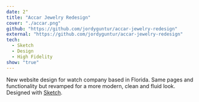 ```yaml
---
date: 2"
title: "Accar Jewelry Redesign"
cover: "./accar.png"
github: "https://github.com/jordyguntur/accar-jewelry-redesign"
external: "https://github.com/jordyguntur/accar-jewelry-redesign"
tech:
  - Sketch
  - Design
  - High Fidelity
show: "true"
---
```


New website design for watch company based in Florida. Same pages and functionality but revamped for a more modern, clean and fluid look. Designed with [Sketch](https://www.sketch.com).

